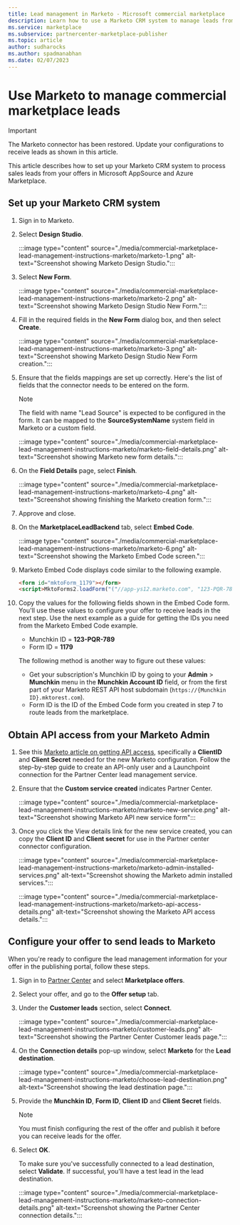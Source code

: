 ```yaml
---
title: Lead management in Marketo - Microsoft commercial marketplace
description: Learn how to use a Marketo CRM system to manage leads from Microsoft AppSource and Azure Marketplace.
ms.service: marketplace
ms.subservice: partnercenter-marketplace-publisher
ms.topic: article
author: sudharocks
ms.author: spadmanabhan
ms.date: 02/07/2023
---
```


# Use Marketo to manage commercial marketplace leads

> [!IMPORTANT]
> The Marketo connector has been restored. Update your configurations to receive leads as shown in this article.

This article describes how to set up your Marketo CRM system to process sales leads from your offers in Microsoft AppSource and Azure Marketplace.

## Set up your Marketo CRM system

1. Sign in to Marketo.

1. Select **Design Studio**.

   :::image type="content" source="./media/commercial-marketplace-lead-management-instructions-marketo/marketo-1.png" alt-text="Screenshot showing Marketo Design Studio.":::

1. Select **New Form**.

   :::image type="content" source="./media/commercial-marketplace-lead-management-instructions-marketo/marketo-2.png" alt-text="Screenshot showing Marketo Design Studio New Form.":::

1. Fill in the required fields in the **New Form** dialog box, and then select **Create**.

   :::image type="content" source="./media/commercial-marketplace-lead-management-instructions-marketo/marketo-3.png" alt-text="Screenshot showing Marketo Design Studio New Form creation.":::
    
1. Ensure that the fields mappings are set up correctly. Here's the list of fields that the connector needs to be entered on the form. 

   > [!NOTE]
   > The field with name "Lead Source" is expected to be configured in the form. It can be mapped to the **SourceSystemName** system field in Marketo or a custom field.

   :::image type="content" source="./media/commercial-marketplace-lead-management-instructions-marketo/marketo-field-details.png" alt-text="Screenshot showing Marketo new form details.":::

1. On the **Field Details** page, select **Finish**.

   :::image type="content" source="./media/commercial-marketplace-lead-management-instructions-marketo/marketo-4.png" alt-text="Screenshot showing finishing the Marketo creation form.":::

1. Approve and close.

1. On the **MarketplaceLeadBackend** tab, select **Embed Code**. 

   :::image type="content" source="./media/commercial-marketplace-lead-management-instructions-marketo/marketo-6.png" alt-text="Screenshot showing the Marketo Embed Code screen.":::

1. Marketo Embed Code displays code similar to the following example.

   ```html
   <form id="mktoForm_1179"></form>
   <script>MktoForms2.loadForm("("//app-ys12.marketo.com", "123-PQR-789", 1179);</script>
   ```

1. Copy the values for the following fields shown in the Embed Code form. You'll use these values to configure your offer to receive leads in the next step. Use the next example as a guide for getting the IDs you need from the Marketo Embed Code example.

   - Munchkin ID = **123-PQR-789**
   - Form ID = **1179**

   The following method is another way to figure out these values:

   - Get your subscription's Munchkin ID by going to your **Admin** > **Munchkin** menu in the **Munchkin Account ID** field, or from the first part of your Marketo REST API host subdomain (`https://{Munchkin ID}.mktorest.com`).
   - Form ID is the ID of the Embed Code form you created in step 7 to route leads from the marketplace.

## Obtain API access from your Marketo Admin

1. See this [Marketo article on getting API access](https://aka.ms/marketo-api), specifically a **ClientID** and **Client Secret** needed for the new Marketo configuration. Follow the step-by-step guide to create an API-only user and a Launchpoint connection for the Partner Center lead management service.

1. Ensure that the **Custom service created** indicates Partner Center.

   :::image type="content" source="./media/commercial-marketplace-lead-management-instructions-marketo/marketo-new-service.png" alt-text="Screenshot showing Marketo API new service form":::

1. Once you click the View details link for the new service created, you can copy the **Client ID** and **Client secret** for use in the Partner center connector configuration.

   :::image type="content" source="./media/commercial-marketplace-lead-management-instructions-marketo/marketo-admin-installed-services.png" alt-text="Screenshot showing the Marketo admin installed services.":::

   :::image type="content" source="./media/commercial-marketplace-lead-management-instructions-marketo/marketo-api-access-details.png" alt-text="Screenshot showing the Marketo API access details.":::

## Configure your offer to send leads to Marketo

When you're ready to configure the lead management information for your offer in the publishing portal, follow these steps. 

1. Sign in to [Partner Center](https://partner.microsoft.com/dashboard/home) and select **Marketplace offers**.

1. Select your offer, and go to the **Offer setup** tab.

1. Under the **Customer leads** section, select **Connect**.

   :::image type="content" source="./media/commercial-marketplace-lead-management-instructions-marketo/customer-leads.png" alt-text="Screenshot showing the Partner Center Customer leads page.":::

1. On the **Connection details** pop-up window, select **Marketo** for the **Lead destination**.

   :::image type="content" source="./media/commercial-marketplace-lead-management-instructions-marketo/choose-lead-destination.png" alt-text="Screenshot showing the lead destination page.":::

1. Provide the **Munchkin ID**, **Form ID**, **Client ID** and **Client Secret** fields.

   > [!NOTE]
   > You must finish configuring the rest of the offer and publish it before you can receive leads for the offer. 

1. Select **OK**.

   To make sure you've successfully connected to a lead destination, select **Validate**. If successful, you'll have a test lead in the lead destination.
   
   :::image type="content" source="./media/commercial-marketplace-lead-management-instructions-marketo/marketo-connection-details.png" alt-text="Screenshot showing the Partner Center connection details.":::
